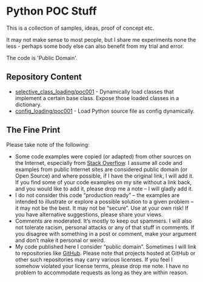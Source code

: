 # Python POC Stuff

This is a collection of samples, ideas, proof of concept etc.

It may not make sense to most people, but I share me experiments none the less - perhaps some body else can also benefit from my trial and error.

The code is 'Public Domain'.

## Repository Content

* [selective_class_loading/poc001](https://github.com/nicc777/python_poc_stuff/tree/master/code/selective_class_loading/poc001) - Dynamically load classes that implement a certain base class. Expose those loaded classes in a dictionary.
* [config_loading/poc001](https://github.com/nicc777/python_poc_stuff/tree/master/code/config_loading/poc001) - Load Python source file as config dynamically. 

## The Fine Print

Please take note of the following:

* Some code examples were copied (or adapted) from other sources on the Internet, especially from [Stack Overflow](http://stackoverflow.com/). I assume all code and examples from public Internet sites are considered public domain (or Open Source) and where possible, if I have the original link, I will add it. If you find some of your code examples on my site without a link back, and you would like to add it, please drop me a note – I will gladly add it.
* I do not consider this code “production ready” – the examples are intended to illustrate or explore a possible solution to a given problem – it may not be the best. It may not be “secure”. Use at your own risk! If you have alternative suggestions, please share your views.
* Comments are moderated. It’s mostly to keep out spammers. I will also not tolerate racism, personal attacks or any of that stuff in comments. If you disagree with something in a post or comment, make your argument and don’t make it personal or weird.
* My code published here I consider “public domain”. Sometimes I will link to repositories like [GitHub](https://github.com/). Please note that projects hosted at GitHub or other such repositories may carry various licenses. If you feel I somehow violated your license terms, please drop me note. I have no problem to accommodate requests as long as they are within reason.
